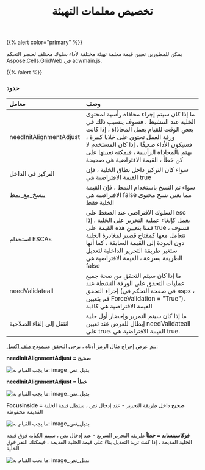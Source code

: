 ﻿---
title: تخصيص معلمات التهيئة
type: docs
weight: 10
url: /ar/net/aspose-cells-gridweb/customize-parameters-in-client-side-script/
description: كيفية تخصيص معلمات التهيئة في البرنامج النصي جانب العميل Aspose.Cells.GridWeb.
---
{{% alert color="primary" %}} 

 يمكن للمطورين تعيين قيمة معلمة تهيئة مختلفة لأداء سلوك مختلف لعنصر التحكم Aspose.Cells.GridWeb في acwmain.js.

{{% /alert %}} 
 
### **حدود**
 
|**معامل**|**وصف**|
|:- |:- |
|needInitAlignmentAdjust|ما إذا كان سيتم إجراء محاذاة رأسية لمحتوى الخلية عند التنشيط ، فسوف يتسبب ذلك في بعض الوقت للقيام بعمل المحاذاة ، إذا كانت ورقة العمل تحتوي على خلايا كبيرة ، فسيكون الأداء ضعيفًا ، إذا كان المستخدم لا يهتم بالمحاذاة الرأسية ، فيمكنه تعيينها على كن خطأ ، القيمة الافتراضية هي صحيحة|
|التركيز في الداخل| سواء كان التركيز داخل نطاق الخلية ، فإن القيمة الافتراضية هي true|
|ينسخ_مع_نمط|سواء تم النسخ باستخدام النمط ، فإن القيمة الافتراضية هي false مما يعني نسخ محتوى الخلية فقط|
|استخدام ESCAs|السلوك الافتراضي عند الضغط على esc يعمل كإلغاء عملية التحرير على الخلية ، إذا قمنا بتعيين هذه القيمة على true ، فسوف نتعامل معها كمفتاح قصير لمغادرة الخلية دون العودة إلى القيمة السابقة ، كما أنها ستغير طريقة التحرير الداخلية لتعديل الطريقة بسرعة ، القيمة الافتراضية هي false|
|needValidateall|ما إذا كان سيتم التحقق من صحة جميع عمليات التحقق على الورقة النشطة عند إجراء التحقق (في صفحة التحكم في aspx ، قم بتعيين ForceValidation = "True"). القيمة الافتراضية هي كاذبة|
|انتقل إلى إلغاء الصلاحية|ما إذا كان سيتم التمرير وإحضار أول خلية إبطال للعرض عند تعيين needValidateall على true. القيمة الافتراضية هي true.|
 
 
 يتم عرض إخراج مثال الرمز أدناه ، يرجى التحقق من[نموذج ملف اكسل](valign.xlsx):

**needInitAlignmentAdjust = صحيح** 

![ما يجب القيام به: image_بديل_نص](align_true.png)

**needInitAlignmentAdjust = خطأ** 

![ما يجب القيام به: image_بديل_نص](align_false.png)

**Focusinside = صحيح** 
 داخل طريقة التحرير - عند إدخال نص ، ستظل قيمة الخلية القديمة محفوظة

![ما يجب القيام به: image_بديل_نص](focus_inside_true.png)

**فوكاسينسايد = خطأ** 
طريقة التحرير السريع - عند إدخال نص ، سيتم الكتابة فوق قيمة الخلية القديمة ، إذا كنت تريد التعديل بناءً على قيمة الخلية القديمة ، فيمكنك النقر فوق الخلية

![ما يجب القيام به: image_بديل_نص](focus_inside_false.png)

 
 